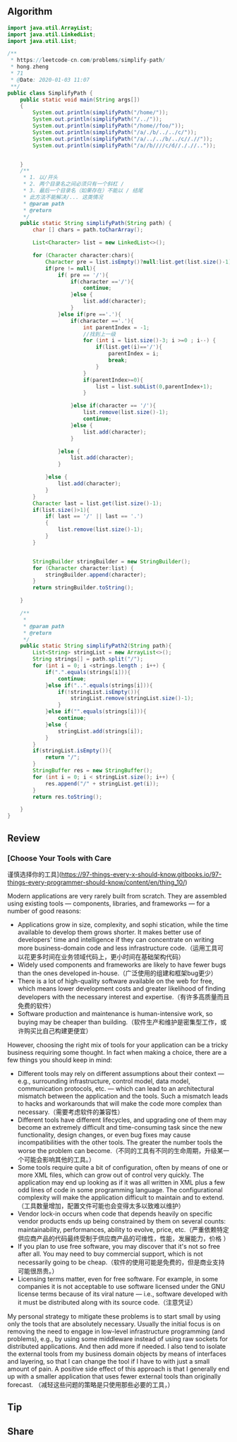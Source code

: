 ## Algorithm
```java
import java.util.ArrayList;
import java.util.LinkedList;
import java.util.List;

/**
 * https://leetcode-cn.com/problems/simplify-path/
 * hong.zheng
 * 71
 * @Date: 2020-01-03 11:07
 **/
public class SimplifyPath {
    public static void main(String args[])
    {
        System.out.println(simplifyPath("/home/"));
        System.out.println(simplifyPath("/../"));
        System.out.println(simplifyPath("/home//foo/"));
        System.out.println(simplifyPath("/a/./b/../../c/"));
        System.out.println(simplifyPath("/a/../../b/../c//.//"));
        System.out.println(simplifyPath("/a//b////c/d//././/.."));


    }
    /**
     * 1. 以/开头
     * 2. 两个目录名之间必须只有一个斜杠 /
     * 3. 最后一个目录名（如果存在）不能以 / 结尾
     * 此方法不能解决/... 这类情况
     * @param path
     * @return
     */
    public static String simplifyPath(String path) {
        char [] chars = path.toCharArray();

        List<Character> list = new LinkedList<>();

        for (Character character:chars){
            Character pre = list.isEmpty()?null:list.get(list.size()-1);
            if(pre != null){
                if( pre == '/'){
                    if(character =='/'){
                        continue;
                    }else {
                        list.add(character);
                    }
                }else if(pre =='.'){
                    if(character =='.'){
                        int parentIndex = -1;
                        //找到上一级
                        for (int i = list.size()-3; i >=0 ; i--) {
                            if(list.get(i)=='/'){
                                parentIndex = i;
                                break;
                            }
                        }
                        if(parentIndex>=0){
                            list = list.subList(0,parentIndex+1);
                        }

                    }else if(character == '/'){
                        list.remove(list.size()-1);
                        continue;
                    }else {
                        list.add(character);
                    }

                }else {
                    list.add(character);
                }

            }else {
                list.add(character);
            }
        }
        Character last = list.get(list.size()-1);
        if(list.size()>1){
            if( last == '/' || last == '.')
            {
                list.remove(list.size()-1);
            }
        }


        StringBuilder stringBuilder = new StringBuilder();
        for (Character character:list) {
            stringBuilder.append(character);
        }
        return stringBuilder.toString();

    }

    /**
     * 
     * @param path
     * @return
     */
    public static String simplifyPath2(String path){
        List<String> stringList = new ArrayList<>();
        String strings[] = path.split("/");
        for (int i = 0; i <strings.length ; i++) {
            if(".".equals(strings[i])){
                continue;
            }else if("..".equals(strings[i])){
                if(!stringList.isEmpty()){
                    stringList.remove(stringList.size()-1);
                }
            }else if("".equals(strings[i])){
                continue;
            }else {
                stringList.add(strings[i]);
            }
        }
        if(stringList.isEmpty()){
            return "/";
        }
        StringBuffer res = new StringBuffer();
        for (int i = 0; i < stringList.size(); i++) {
            res.append("/" + stringList.get(i));
        }
        return res.toString();

    }
}

```
## Review
### [Choose Your Tools with Care
谨慎选择你的工具](https://97-things-every-x-should-know.gitbooks.io/97-things-every-programmer-should-know/content/en/thing_10/)

Modern applications are very rarely built from scratch. They are assembled using existing tools — components, libraries, and frameworks — for a number of good reasons:

- Applications grow in size, complexity, and sophi
stication, while the time available to develop them grows shorter. It makes better use of developers' time and intelligence if they can concentrate on writing more business-domain code and less infrastructure code.（运用工具可以花更多时间在业务领域代码上，更小时间在基础架构代码）
- Widely used components and frameworks are likely to have fewer bugs than the ones developed in-house.（广泛使用的组建和框架bug更少）
- There is a lot of high-quality software available on the web for free, which means lower development costs and greater likelihood of finding developers with the necessary interest and expertise.（有许多高质量而且免费的软件）
- Software production and maintenance is human-intensive work, so buying may be cheaper than building.（软件生产和维护是密集型工作，或许购买比自己构建更便宜）

However, choosing the right mix of tools for your application can be a tricky business requiring some thought. In fact when making a choice, there are a few things you should keep in mind:

- Different tools may rely on different assumptions about their context — e.g., surrounding infrastructure, control model, data model, communication protocols, etc. — which can lead to an architectural mismatch between the application and the tools. Such a mismatch leads to hacks and workarounds that will make the code more complex than necessary.（需要考虑软件的兼容性）
- Different tools have different lifecycles, and upgrading one of them may become an extremely difficult and time-consuming task since the new functionality, design changes, or even bug fixes may cause incompatibilities with the other tools. The greater the number tools the worse the problem can become.（不同的工具有不同的生命周期，升级某一个可能会影响其他的工具。）
- Some tools require quite a bit of configuration, often by means of one or more XML files, which can grow out of control very quickly. The application may end up looking as if it was all written in XML plus a few odd lines of code in some programming language. The configurational complexity will make the application difficult to maintain and to extend.（工具数量增加，配置文件可能也会变得太多以致难以维护）
- Vendor lock-in occurs when code that depends heavily on specific vendor products ends up being constrained by them on several counts: maintainability, performances, ability to evolve, price, etc.（严重依赖特定供应商产品的代码最终受制于供应商产品的可维性，性能，发展能力，价格 ）
- If you plan to use free software, you may discover that it's not so free after all. You may need to buy commercial support, which is not necessarily going to be cheap.（软件的使用可能是免费的，但是商业支持可能很昂贵。）
- Licensing terms matter, even for free software. For example, in some companies it is not acceptable to use software licensed under the GNU license terms because of its viral nature — i.e., software developed with it must be distributed along with its source code.（注意凭证）

My personal strategy to mitigate these problems is to start small by using only the tools that are absolutely necessary. Usually the initial focus is on removing the need to engage in low-level infrastructure programming (and problems), e.g., by using some middleware instead of using raw sockets for distributed applications. And then add more if needed. I also tend to isolate the external tools from my business domain objects by means of interfaces and layering, so that I can change the tool if I have to with just a small amount of pain. A positive side effect of this approach is that I generally end up with a smaller application that uses fewer external tools than originally forecast.
（减轻这些问题的策略是只使用那些必要的工具，）


## Tip

## Share
